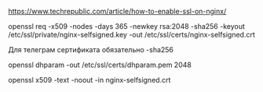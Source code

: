 https://www.techrepublic.com/article/how-to-enable-ssl-on-nginx/

openssl req -x509 -nodes -days 365 -newkey rsa:2048 -sha256 -keyout /etc/ssl/private/nginx-selfsigned.key -out /etc/ssl/certs/nginx-selfsigned.crt

Для телеграм сертификата обязательно -sha256

openssl dhparam -out /etc/ssl/certs/dhparam.pem 2048                                                                              

openssl x509 -text -noout -in nginx-selfsigned.crt 

















